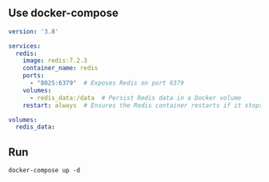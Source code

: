 ## Use docker-compose
```yml
version: '3.8'

services:
  redis:
    image: redis:7.2.3
    container_name: redis
    ports:
      - "8025:6379"  # Exposes Redis on port 6379
    volumes:
      - redis_data:/data  # Persist Redis data in a Docker volume
    restart: always  # Ensures the Redis container restarts if it stops unexpectedly

volumes:
  redis_data:
```

## Run
```docker-compose up -d```